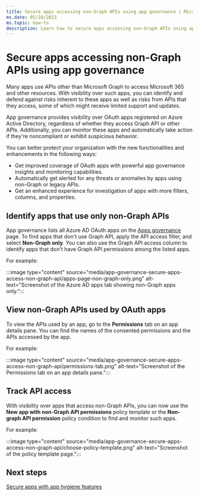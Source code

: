 ```yaml
---
title: Secure apps accessing non-Graph APIs using app governance | Microsoft Defender for Cloud Apps
ms.date: 05/28/2023
ms.topic: how-to
description: Learn how to secure apps accessing non-Graph APIs using app governance in Microsoft Defender XDR with Microsoft Defender for Cloud Apps
---
```


# Secure apps accessing non-Graph APIs using app governance

Many apps use APIs other than Microsoft Graph to access Microsoft 365 and other resources. With visibility over such apps, you can identify and defend against risks inherent to these apps as well as risks from APIs that they access, some of which might receive limited support and updates.

App governance provides visibility over OAuth apps registered on Azure Active Directory, regardless of whether they access Graph API or other APIs. Additionally, you can monitor these apps and automatically take action if they're noncompliant or exhibit suspicious behavior.

You can better protect your organization with the new functionalities and enhancements in the following ways:

- Get improved coverage of OAuth apps with powerful app governance insights and monitoring capabilities.
- Automatically get alerted for any threats or anomalies by apps using non-Graph or legacy APIs.
- Get an enhanced experience for investigation of apps with more filters, columns, and properties.

## Identify apps that use only non-Graph APIs

App governance lists all Azure AD OAuth apps on the [Apps governance](https://security.microsoft.com/cloudapps/app-governance?viewid=allApps) page. To find apps that don't use Graph API, apply the API access filter, and select **Non-Graph only**. You can also use the Graph API access column to identify apps that don't have Graph API permissions among the listed apps.

For example:

:::image type="content" source="media/app-governance-secure-apps-access-non-graph-api/apps-page-non-graph-only.png" alt-text="Screenshot of the Azure AD apps tab showing non-Graph apps only.":::

## View non-Graph APIs used by OAuth apps

To view the APIs used by an app, go to the **Permissions** tab on an app details pane. You can find the names of the consented permissions and the APIs accessed by the app.

For example:

:::image type="content" source="media/app-governance-secure-apps-access-non-graph-api/permissions-tab.png" alt-text="Screenshot of the Permissions tab on an app details pane.":::

## Track API access

With visibility over apps that access non-Graph APIs, you can now use the **New app with non-Graph API permissions** policy template or the **Non-graph API permission** policy condition to find and monitor such apps.

For example:

:::image type="content" source="media/app-governance-secure-apps-access-non-graph-api/choose-policy-template.png" alt-text="Screenshot of the policy template page.":::


## Next steps

[Secure apps with app hygiene features](app-governance-secure-apps-app-hygiene-features.md)
